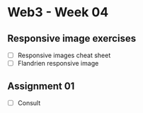 # Web3 - Week 04

## Responsive image exercises

- [ ] Responsive images cheat sheet
- [ ] Flandrien responsive image

## Assignment 01

- [ ] Consult


